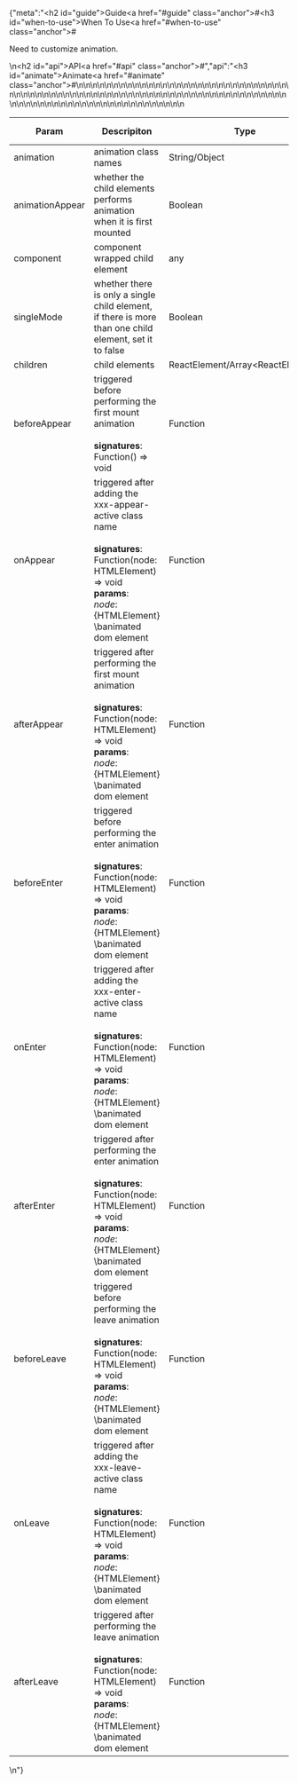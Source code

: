 {"meta":"<h2 id=\"guide\">Guide<a href=\"#guide\" class=\"anchor\">#</a></h2><h3 id=\"when-to-use\">When To Use<a href=\"#when-to-use\" class=\"anchor\">#</a></h3><p>Need to customize animation.</p>\n<h2 id=\"api\">API<a href=\"#api\" class=\"anchor\">#</a></h2>","api":"<h3 id=\"animate\">Animate<a href=\"#animate\" class=\"anchor\">#</a></h3><table>\n<thead>\n<tr>\n<th>Param</th>\n<th>Descripiton</th>\n<th>Type</th>\n<th>Default Value</th>\n</tr>\n</thead>\n<tbody>\n<tr>\n<td>animation</td>\n<td>animation class names</td>\n<td>String/Object</td>\n<td>-</td>\n</tr>\n<tr>\n<td>animationAppear</td>\n<td>whether the child elements performs animation when it is first mounted</td>\n<td>Boolean</td>\n<td>true</td>\n</tr>\n<tr>\n<td>component</td>\n<td>component wrapped child element</td>\n<td>any</td>\n<td>&apos;div&apos;</td>\n</tr>\n<tr>\n<td>singleMode</td>\n<td>whether there is only a single child element, if there is more than one child element, set it to false</td>\n<td>Boolean</td>\n<td>true</td>\n</tr>\n<tr>\n<td>children</td>\n<td>child elements</td>\n<td>ReactElement/Array&lt;ReactElement&gt;</td>\n<td>-</td>\n</tr>\n<tr>\n<td>beforeAppear</td>\n<td>triggered before performing the first mount animation<br><br><strong>signatures</strong>:<br>Function() =&gt; void</td>\n<td>Function</td>\n<td>() =&gt; {}</td>\n</tr>\n<tr>\n<td>onAppear</td>\n<td>triggered after adding the xxx-appear-active class name<br><br><strong>signatures</strong>:<br>Function(node: HTMLElement) =&gt; void<br><strong>params</strong>:<br><em>node</em>: {HTMLElement} \banimated dom element</td>\n<td>Function</td>\n<td>() =&gt; {}</td>\n</tr>\n<tr>\n<td>afterAppear</td>\n<td>triggered after performing the first mount animation<br><br><strong>signatures</strong>:<br>Function(node: HTMLElement) =&gt; void<br><strong>params</strong>:<br><em>node</em>: {HTMLElement} \banimated dom element</td>\n<td>Function</td>\n<td>() =&gt; {}</td>\n</tr>\n<tr>\n<td>beforeEnter</td>\n<td>triggered before performing the enter animation<br><br><strong>signatures</strong>:<br>Function(node: HTMLElement) =&gt; void<br><strong>params</strong>:<br><em>node</em>: {HTMLElement} \banimated dom element</td>\n<td>Function</td>\n<td>() =&gt; {}</td>\n</tr>\n<tr>\n<td>onEnter</td>\n<td>triggered after adding the xxx-enter-active class name<br><br><strong>signatures</strong>:<br>Function(node: HTMLElement) =&gt; void<br><strong>params</strong>:<br><em>node</em>: {HTMLElement} \banimated dom element</td>\n<td>Function</td>\n<td>() =&gt; {}</td>\n</tr>\n<tr>\n<td>afterEnter</td>\n<td>triggered after performing the enter animation<br><br><strong>signatures</strong>:<br>Function(node: HTMLElement) =&gt; void<br><strong>params</strong>:<br><em>node</em>: {HTMLElement} \banimated dom element</td>\n<td>Function</td>\n<td>() =&gt; {}</td>\n</tr>\n<tr>\n<td>beforeLeave</td>\n<td>triggered before performing the leave animation<br><br><strong>signatures</strong>:<br>Function(node: HTMLElement) =&gt; void<br><strong>params</strong>:<br><em>node</em>: {HTMLElement} \banimated dom element</td>\n<td>Function</td>\n<td>() =&gt; {}</td>\n</tr>\n<tr>\n<td>onLeave</td>\n<td>triggered after adding the xxx-leave-active class name<br><br><strong>signatures</strong>:<br>Function(node: HTMLElement) =&gt; void<br><strong>params</strong>:<br><em>node</em>: {HTMLElement} \banimated dom element</td>\n<td>Function</td>\n<td>() =&gt; {}</td>\n</tr>\n<tr>\n<td>afterLeave</td>\n<td>triggered after performing the leave animation<br><br><strong>signatures</strong>:<br>Function(node: HTMLElement) =&gt; void<br><strong>params</strong>:<br><em>node</em>: {HTMLElement} \banimated dom element</td>\n<td>Function</td>\n<td>() =&gt; {}</td>\n</tr>\n</tbody>\n</table>\n"}